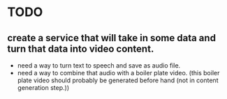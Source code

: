 # TODO

## create a service that will take in some data and turn that data into video content.

- need a way to turn text to speech and save as audio file.
- need a way to combine that audio with a boiler plate video. (this boiler plate video should probably be generated before hand (not in content generation step.))
